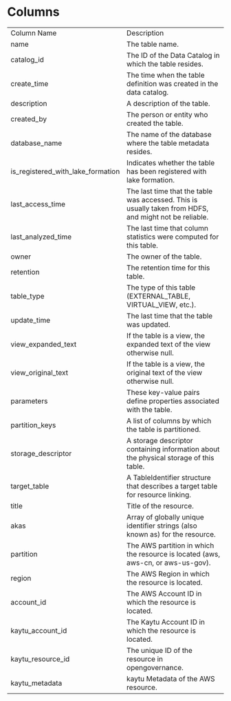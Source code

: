 # Columns  

<table>
	<tr><td>Column Name</td><td>Description</td></tr>
	<tr><td>name</td><td>The table name.</td></tr>
	<tr><td>catalog_id</td><td>The ID of the Data Catalog in which the table resides.</td></tr>
	<tr><td>create_time</td><td>The time when the table definition was created in the data catalog.</td></tr>
	<tr><td>description</td><td>A description of the table.</td></tr>
	<tr><td>created_by</td><td>The person or entity who created the table.</td></tr>
	<tr><td>database_name</td><td>The name of the database where the table metadata resides.</td></tr>
	<tr><td>is_registered_with_lake_formation</td><td>Indicates whether the table has been registered with lake formation.</td></tr>
	<tr><td>last_access_time</td><td>The last time that the table was accessed. This is usually taken from HDFS, and might not be reliable.</td></tr>
	<tr><td>last_analyzed_time</td><td>The last time that column statistics were computed for this table.</td></tr>
	<tr><td>owner</td><td>The owner of the table.</td></tr>
	<tr><td>retention</td><td>The retention time for this table.</td></tr>
	<tr><td>table_type</td><td>The type of this table (EXTERNAL_TABLE, VIRTUAL_VIEW, etc.).</td></tr>
	<tr><td>update_time</td><td>The last time that the table was updated.</td></tr>
	<tr><td>view_expanded_text</td><td>If the table is a view, the expanded text of the view otherwise null.</td></tr>
	<tr><td>view_original_text</td><td>If the table is a view, the original text of the view otherwise null.</td></tr>
	<tr><td>parameters</td><td>These key-value pairs define properties associated with the table.</td></tr>
	<tr><td>partition_keys</td><td>A list of columns by which the table is partitioned.</td></tr>
	<tr><td>storage_descriptor</td><td>A storage descriptor containing information about the physical storage of this table.</td></tr>
	<tr><td>target_table</td><td>A TableIdentifier structure that describes a target table for resource linking.</td></tr>
	<tr><td>title</td><td>Title of the resource.</td></tr>
	<tr><td>akas</td><td>Array of globally unique identifier strings (also known as) for the resource.</td></tr>
	<tr><td>partition</td><td>The AWS partition in which the resource is located (aws, aws-cn, or aws-us-gov).</td></tr>
	<tr><td>region</td><td>The AWS Region in which the resource is located.</td></tr>
	<tr><td>account_id</td><td>The AWS Account ID in which the resource is located.</td></tr>
	<tr><td>kaytu_account_id</td><td>The Kaytu Account ID in which the resource is located.</td></tr>
	<tr><td>kaytu_resource_id</td><td>The unique ID of the resource in opengovernance.</td></tr>
	<tr><td>kaytu_metadata</td><td>kaytu Metadata of the AWS resource.</td></tr>
</table>